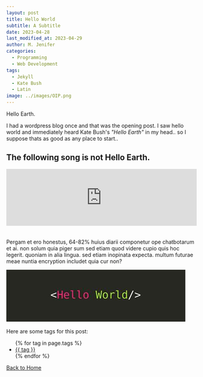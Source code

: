 ```yaml
---
layout: post
title: Hello World
subtitle: A Subtitle
date: 2023-04-28
last_modified_at: 2023-04-29
author: M. Jenifer
categories:
  - Programming
  - Web Development
tags:
  - Jekyll
  - Kate Bush
  - Latin
image: ../images/OIP.png
---
```


<link rel="stylesheet" type="text/css" href="./_css/styles.css">

<p>Hello Earth.</p>


<p>I had a wordpress blog once and that was the opening post. I saw hello world and immediately heard Kate Bush's <em>"Hello Earth"</em> in my head.. so I suppose thats as good as any place to start..</p>

<h2>The following song is not Hello Earth.</h2>

<div class="video-container">
  <iframe width="100%" height="auto" src="https://www.youtube.com/embed/oKOmhHWFuB4?autoplay=1" title="YouTube video player" frameborder="0" allow="accelerometer; autoplay; clipboard-write; encrypted-media; gyroscope; picture-in-picture; web-share" allowfullscreen></iframe>

</div>

<br>

<p>Pergam et ero honestus, 64-82% huius diarii componetur ope chatbotarum et ai. non solum quia piger sum sed etiam quod videre cupio quis hoc legerit. quoniam in alia lingua. sed etiam inopinata expecta. multum futurae meae nuntia encryption includet quia cur non?</p>


<img src="https://raw.githubusercontent.com/matthewjenifer/matthewjenifer.github.io/main/images/OIP.jpeg">

<!-- <p>How did you even get here ~~Sah~~ ..:</p>

<ul>
  <li>Making Dubs</li>
  <li>MIDI/Programming</li>
  <li>A/V</li>
</ul>  -->

<p>Here are some tags for this post:</p>
<ul>
{% for tag in page.tags %}
  <li><a href="/tags/{{ tag }}/">{{ tag }}</a></li>
{% endfor %}
</ul>

<p><a href="/">Back to Home</a></p>
